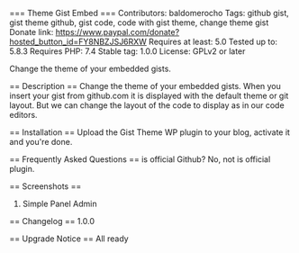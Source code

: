 === Theme Gist Embed ===
Contributors: baldomerocho
Tags: github gist, gist theme github, gist code, code with gist theme, change theme gist
Donate link: https://www.paypal.com/donate?hosted_button_id=FY8NBZJSJ6RXW
Requires at least: 5.0
Tested up to: 5.8.3
Requires PHP: 7.4
Stable tag: 1.0.0
License: GPLv2 or later

Change the theme of your embedded gists.

== Description ==
Change the theme of your embedded gists.
When you insert your gist from github.com it is displayed with the default theme or git layout.
But we can change the layout of the code to display as in our code editors.

== Installation ==
Upload the Gist Theme WP plugin to your blog, activate it and you\'re done.

== Frequently Asked Questions ==
is official Github?
No, not is official plugin.

== Screenshots ==
1. Simple Panel Admin

== Changelog ==
1.0.0

== Upgrade Notice ==
All ready